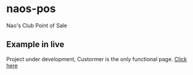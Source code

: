 # naos-pos
Nao's Club Point of Sale

## Example in live
Project under development, Custormer is the only functional page. [Click here](http://naosclubpos.sanlaris.es)

